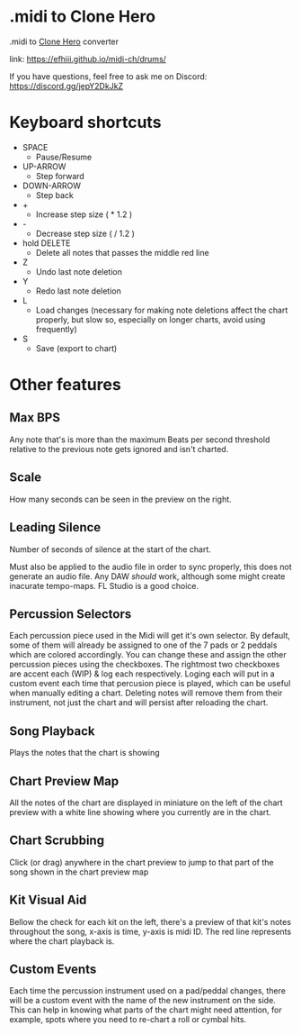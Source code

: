 # .midi to Clone Hero
.midi to [Clone Hero](https://clonehero.net/) converter

link: https://efhiii.github.io/midi-ch/drums/

If you have questions, feel free to ask me on Discord: https://discord.gg/jepY2DkJkZ

# Keyboard shortcuts
- SPACE
  - Pause/Resume
- UP-ARROW
  - Step forward
- DOWN-ARROW
  - Step back
- \+
  - Increase step size ( * 1.2 )
- \-
  - Decrease step size ( / 1.2 )
- hold DELETE
  - Delete all notes that passes the middle red line
- Z
  - Undo last note deletion
- Y
  - Redo last note deletion
- L
  - Load changes (necessary for making note deletions affect the chart properly, but slow so, especially on longer charts, avoid using frequently)
- S
  - Save (export to chart)

# Other features
## Max BPS
Any note that's is more than the maximum Beats per second threshold relative to the previous note gets ignored and isn't charted.

## Scale
How many seconds can be seen in the preview on the right.

## Leading Silence
Number of seconds of silence at the start of the chart.

Must also be applied to the audio file in order to sync properly, this does not generate an audio file. Any DAW *should* work, although some might create inacurate tempo-maps. FL Studio is a good choice.

## Percussion Selectors
Each percussion piece used in the Midi will get it's own selector. By default, some of them will already be assigned to one of the 7 pads or 2 peddals which are colored accordingly. You can change these and assign the other percussion pieces using the checkboxes. The rightmost two checkboxes are accent each (WIP) & log each respectively. Loging each will put in a custom event each time that percusion piece is played, which can be useful when manually editing a chart. Deleting notes will remove them from their instrument, not just the chart and will persist after reloading the chart.

## Song Playback
Plays the notes that the chart is showing

## Chart Preview Map
All the notes of the chart are displayed in miniature on the left of the chart preview with a white line showing where you currently are in the chart.

## Chart Scrubbing
Click (or drag) anywhere in the chart preview to jump to that part of the song shown in the chart preview map

## Kit Visual Aid
Bellow the check for each kit on the left, there's a preview of that kit's notes throughout the song, x-axis is time, y-axis is midi ID. The red line represents where the chart playback is.

## Custom Events
Each time the percussion instrument used on a pad/peddal changes, there will be a custom event with the name of the new instrument on the side. This can help in knowing what parts of the chart might need attention, for example, spots where you need to re-chart a roll or cymbal hits.
